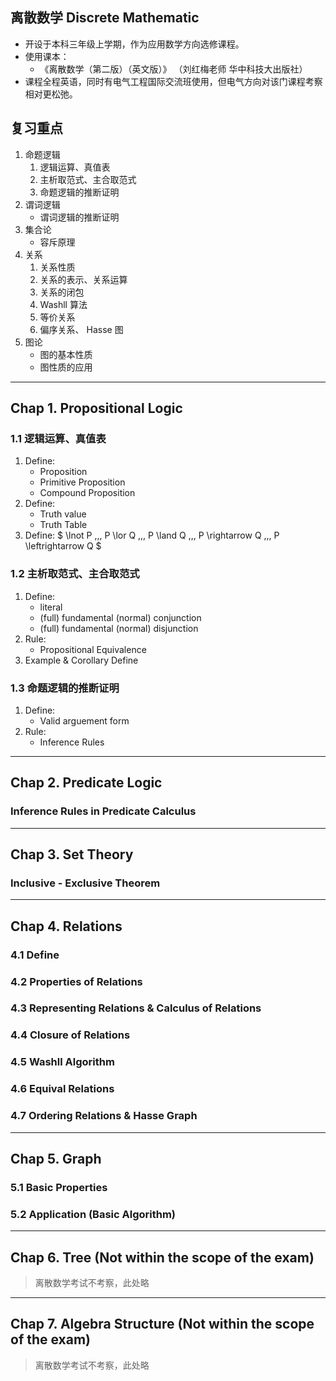 ## 离散数学 Discrete Mathematic

- 开设于本科三年级上学期，作为应用数学方向选修课程。 
- 使用课本：  
    - 《离散数学（第二版）（英文版）》 （刘红梅老师 华中科技大出版社）  
- 课程全程英语，同时有电气工程国际交流班使用，但电气方向对该门课程考察相对更松弛。  

## 复习重点
1. 命题逻辑
    1. 逻辑运算、真值表
    2. 主析取范式、主合取范式
    3. 命题逻辑的推断证明
2. 谓词逻辑
    - 谓词逻辑的推断证明
3. 集合论
    - 容斥原理
4. 关系
    1. 关系性质
    2. 关系的表示、关系运算
    3. 关系的闭包
    4. Washll 算法
    5. 等价关系
    6. 偏序关系、 Hasse 图
5. 图论
    - 图的基本性质
    - 图性质的应用



---



## Chap 1. Propositional Logic

### 1.1 逻辑运算、真值表
1. Define: 
    - Proposition
    - Primitive Proposition
    - Compound Proposition
2. Define: 
    - Truth value
    - Truth Table
3. Define: $ \lnot P \,,\, P \lor Q \,,\, P \land Q \,,\, P \rightarrow Q \,,\, P \leftrightarrow Q $

### 1.2 主析取范式、主合取范式
1. Define: 
    - literal
    - (full) fundamental (normal) conjunction
    - (full) fundamental (normal) disjunction
2. Rule:
    - Propositional Equivalence
3. Example & Corollary Define

### 1.3 命题逻辑的推断证明
1. Define:
    - Valid arguement form
2. Rule: 
    - Inference Rules



---



## Chap 2. Predicate Logic

### Inference Rules in Predicate Calculus



---



## Chap 3. Set Theory

### Inclusive - Exclusive Theorem




---



## Chap 4. Relations

### 4.1 Define

### 4.2 Properties of Relations

### 4.3 Representing Relations & Calculus of Relations

### 4.4 Closure of Relations

### 4.5 Washll Algorithm

### 4.6 Equival Relations

### 4.7 Ordering Relations & Hasse Graph



---



## Chap 5. Graph

### 5.1 Basic Properties

### 5.2 Application (Basic Algorithm)



---



## Chap 6. Tree (Not within the scope of the exam)
> 离散数学考试不考察，此处略



---



## Chap 7. Algebra Structure (Not within the scope of the exam)
> 离散数学考试不考察，此处略

